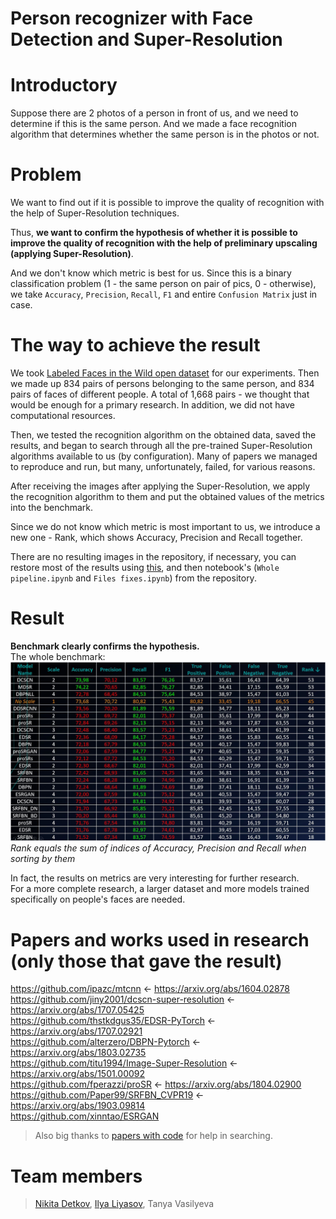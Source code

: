 # **Person recognizer with Face Detection and Super-Resolution**

# Introductory
Suppose there are 2 photos of a person in front of us, and we need to determine if this is the same person. And we made a face recognition algorithm that determines whether the same person is in the photos or not.
# Problem
We want to find out if it is possible to improve the quality of recognition with the help of Super-Resolution techniques.  

Thus, **we want to confirm the hypothesis of whether it is possible to improve the quality of recognition with the help of preliminary upscaling (applying Super-Resolution)**.

And we don't know which metric is best for us. Since this is a binary classification problem (1 - the same person on pair of pics, 0 - otherwise), we take `Accuracy`, `Precision`, `Recall`, `F1` and entire `Confusion Matrix` just in case.

# The way to achieve the result
We took [Labeled Faces in the Wild open dataset](http://vis-www.cs.umass.edu/lfw/) for our experiments. Then we made up 834 pairs of persons belonging to the same person, and 834 pairs of faces of different people. A total of 1,668 pairs - we thought that would be enough for a primary research. In addition, we did not have computational resources.

Then, we tested the recognition algorithm on the obtained data, saved the results, and began to search through all the pre-trained Super-Resolution algorithms available to us (by configuration). Many of papers we managed to reproduce and run, but many, unfortunately, failed, for various reasons.

After receiving the images after applying the Super-Resolution, we apply the recognition algorithm to them and put the obtained values ​​of the metrics into the benchmark.

Since we do not know which metric is most important to us, we introduce a new one - Rank, which shows Accuracy, Precision and Recall together.

There are no resulting images in the repository, if necessary, you can restore most of the results using [this](https://drive.google.com/drive/folders/1dgNBfAv1VsdX-TtKKnOD3jkf5EZuMXAu?usp=sharing), and then notebook's (`Whole pipeline.ipynb` and `Files fixes.ipynb`) from the repository.
# Result
**Benchmark clearly confirms the hypothesis.**  
The whole benchmark:
![Drag Racing](benchmark.jpg)
*Rank equals the sum of indices of Accuracy, Precision and Recall when sorting by them*  

In fact, the results on metrics are very interesting for further research.  
For a more complete research, a larger dataset and more models trained specifically on people's faces are needed.
# Papers and works used in research (only those that gave the result)
https://github.com/ipazc/mtcnn <- https://arxiv.org/abs/1604.02878  
https://github.com/jiny2001/dcscn-super-resolution <- https://arxiv.org/abs/1707.05425  
https://github.com/thstkdgus35/EDSR-PyTorch <- https://arxiv.org/abs/1707.02921  
https://github.com/alterzero/DBPN-Pytorch <- https://arxiv.org/abs/1803.02735  
https://github.com/titu1994/Image-Super-Resolution <- https://arxiv.org/abs/1501.00092  
https://github.com/fperazzi/proSR <- https://arxiv.org/abs/1804.02900  
https://github.com/Paper99/SRFBN_CVPR19 <- https://arxiv.org/abs/1903.09814  
https://github.com/xinntao/ESRGAN  

> Also big thanks to [papers with code](https://paperswithcode.com/task/image-super-resolution) for help in searching.
# Team members
> [Nikita Detkov](https://github.com/NikitiusD), [Ilya Liyasov](https://github.com/Literman), Tanya Vasilyeva